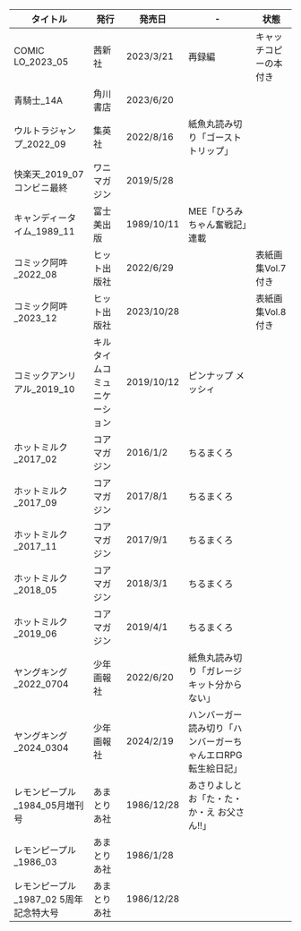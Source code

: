 | タイトル | 発行 | 発売日 | - | 状態 |
| ---- | ---- | ---- | ---- | ---- |
| COMIC LO_2023_05 | 茜新社 | 2023/3/21 | 再録編 | キャッチコピーの本付き |
| 青騎士_14A | 角川書店 | 2023/6/20 |  |  |
| ウルトラジャンプ_2022_09 | 集英社 | 2022/8/16 | 紙魚丸読み切り「ゴーストトリップ」 |  |
| 快楽天_2019_07 コンビニ最終 | ワニマガジン | 2019/5/28 |  |  |
| キャンディータイム_1989_11 | 富士美出版 | 1989/10/11 | MEE「ひろみちゃん奮戦記」連載 |  |
| コミック阿吽_2022_08 | ヒット出版社 | 2022/6/29 |  | 表紙画集Vol.7付き |
| コミック阿吽_2023_12 | ヒット出版社 | 2023/10/28 |  | 表紙画集Vol.8付き |
| コミックアンリアル_2019_10 | キルタイムコミュニケーション | 2019/10/12 | ピンナップ メッシィ |  |
| ホットミルク_2017_02 | コアマガジン | 2016/1/2 | ちるまくろ |  |
| ホットミルク_2017_09 | コアマガジン | 2017/8/1 | ちるまくろ |  |
| ホットミルク_2017_11 | コアマガジン | 2017/9/1 | ちるまくろ |  |
| ホットミルク_2018_05 | コアマガジン | 2018/3/1 | ちるまくろ |  |
| ホットミルク_2019_06 | コアマガジン | 2019/4/1 | ちるまくろ |  |
| ヤングキング_2022_0704 | 少年画報社 | 2022/6/20 | 紙魚丸読み切り「ガレージキット分からない」 |  |
| ヤングキング_2024_0304 | 少年画報社 | 2024/2/19 | ハンバーガー読み切り「ハンバーガーちゃんエロRPG転生絵日記」 |  |
| レモンピープル_1984_05月増刊号 | あまとりあ社 | 1986/12/28 | あさりよしとお「た・た・か・え お父さん!!」 |  |
| レモンピープル_1986_03 | あまとりあ社 | 1986/1/28 |  |  |
| レモンピープル_1987_02 5周年記念特大号 | あまとりあ社 | 1986/12/28 |  |  |
